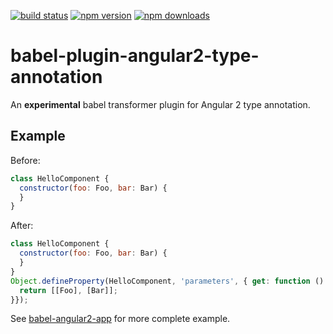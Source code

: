 [![build status](https://img.shields.io/travis/shuhei/babel-plugin-angular2-type-annotation.svg)](https://travis-ci.org/shuhei/babel-plugin-angular2-type-annotation)
[![npm version](https://img.shields.io/npm/v/babel-plugin-angular2-type-annotation.svg)](https://www.npmjs.org/package/babel-plugin-angular2-type-annotation)
[![npm downloads](https://img.shields.io/npm/dm/babel-plugin-angular2-type-annotation.svg)](https://www.npmjs.org/package/babel-plugin-angular2-type-annotation)

# babel-plugin-angular2-type-annotation

An **experimental** babel transformer plugin for Angular 2 type annotation.

## Example

Before:

```js
class HelloComponent {
  constructor(foo: Foo, bar: Bar) {
  }
}
```

After:

```js
class HelloComponent {
  constructor(foo: Foo, bar: Bar) {
  }
}
Object.defineProperty(HelloComponent, 'parameters', { get: function () {
  return [[Foo], [Bar]];
}});
```

See [babel-angular2-app](https://github.com/shuhei/babel-angular2-app) for more complete example.
